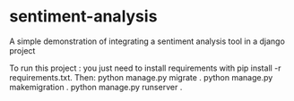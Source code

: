 # sentiment-analysis
A simple demonstration of integrating a sentiment analysis tool in a django project

To run this project : 
you just need to install requirements with pip install -r requirements.txt.
Then: python manage.py migrate .
python manage.py makemigration .
python manage.py runserver .
